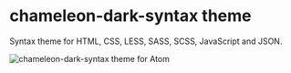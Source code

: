 # chameleon-dark-syntax theme

Syntax theme for HTML, CSS, LESS, SASS, SCSS, JavaScript and JSON.

![chameleon-dark-syntax theme for Atom](http://i.imgur.com/mZu5N3s.jpg)

